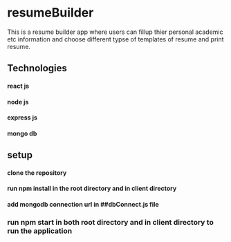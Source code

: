 # resumeBuilder
This is a resume builder app where users can   fillup thier personal academic etc information and  choose different typse of templates of resume  and print  resume.
## Technologies
#### react js
#### node js
#### express js
#### mongo db


## setup

#### clone the repository
#### run npm install in the root directory and in client directory
#### add mongodb  connection url in ##dbConnect.js file 
### run npm start in both root directory and in client directory to run the application

